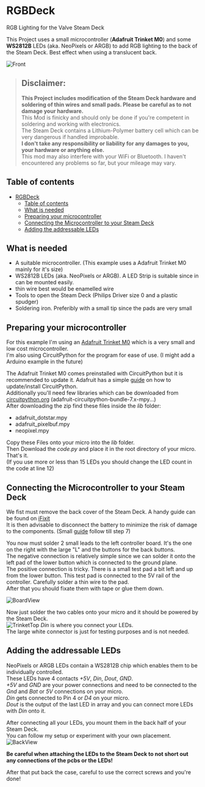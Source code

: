 # RGBDeck
RGB Lighting for the Valve Steam Deck

This Project uses a small microcontroller (**Adafruit Trinket M0**) and some **WS2812B** LEDs (aka. NeoPixels or ARGB) to add RGB lighting to the back of the Steam Deck. Best effect when using a translucent back.  

![Front](https://user-images.githubusercontent.com/38454270/216425124-1bf0d9cd-a282-4135-b74b-2863e37c24a7.jpg)

>## Disclaimer:  
> **This Project includes modification of the Steam Deck hardware and soldering of thin wires and small pads. Please be careful as to not damage your hardware.**  
This Mod is finicky and should only be done if you're competent in soldering and working with electronics.  
The Steam Deck contains a Lithium-Polymer battery cell which can be very dangerous if handled improbable.  
**I don't take any responsibility or liability for any damages to you, your hardware or anything else.**  
This mod may also interfere with your WiFi or Bluetooth. I haven't encountered any problems so far, but your mileage may vary. 

## Table of contents
- [RGBDeck](#rgbdeck)
  - [Table of contents](#table-of-contents)
  - [What is needed](#what-is-needed)
  - [Preparing your microcontroller](#prepairing-your-microcontroller)
  - [Connecting the Microcontroller to your Steam Deck](#connecting-the-microcontroller-to-your-steam-deck)
  - [Adding the addressable LEDs](#adding-the-addressable-leds)


## What is needed

- A suitable microcontroller. (This example uses a Adafruit Trinket M0 mainly for it's size)
- WS2812B LEDs (aka. NeoPixels or ARGB). A LED Strip is suitable since in can be mounted easily. 
- thin wire best would be enamelled wire
- Tools to open the Steam Deck (Philips Driver size 0 and a plastic spudger)
- Soldering iron. Preferibly with a small tip since the pads are very small

## Preparing your microcontroller
For this example I'm using an [Adafruit Trinket M0](https://www.adafruit.com/product/3500) which is a very small and low cost microcontroller.  
I'm also using CircuitPython for the program for ease of use. (I might add a Arduino example in the future)

The Adafruit Trinket M0 comes preinstalled with CircuitPython but it is recommended to update it. Adafruit has a simple [guide](https://learn.adafruit.com/adafruit-trinket-m0-circuitpython-arduino/circuitpython) on how to update/install CircuitPython.  
Additionally you'll need few libraries which can be downloaded from [circuitpython.org](https://circuitpython.org/libraries) (adafruit-circuitpython-bundle-7.x-mpy...)  
After downloading the zip find these files inside the _lib_ folder:  
- adafruit_dotstar.mpy
- adafruit_pixelbuf.mpy
- neopixel.mpy

Copy these Files onto your micro into the _lib_ folder.  
Then Download the _code.py_ and place it in the root directory of your micro. That's it.  
(If you use more or less than 15 LEDs you should change the LED count in the code at line 12)

## Connecting the Microcontroller to your Steam Deck

We fist must remove the back cover of the Steam Deck. A handy guide can be found on [iFixit](https://www.ifixit.com/Guide/Steam+Deck+Back+Cover+Replacement/148893)  
It is then advisable to disconnect the battery to minimize the risk of damage to the components. (Small [guide](https://www.ifixit.com/Guide/Steam+Deck+Battery+Replacement/149070) follow till step 7)  

You now must solder 2 small leads to the left controller board. It's the one on the right with the large "L" and the buttons for the back buttons.  
The negative connection is relatively simple since we can solder it onto the left pad of the lower button which is connected to the ground plane.  
The positive connection is tricky. There is a small test pad a bit left and up from the lower button. This test pad is connected to the 5V rail of the controller. Carefully solder a thin wire to the pad.  
After that you should fixate them with tape or glue them down.  

![BoardView](https://user-images.githubusercontent.com/38454270/216419156-7a13e743-17e9-434c-b82c-dee827b108b5.png)

Now just solder the two cables onto your micro and it should be powered by the Steam Deck.  
![TrinketTop](https://user-images.githubusercontent.com/38454270/216419480-20282663-8417-4ced-b88d-65feef562de0.png)
_Din_ is where you connect your LEDs.  
The large white connector is just for testing purposes and is not needed. 

## Adding the addressable LEDs
NeoPixels or ARGB LEDs contain a WS2812B chip which enables them to be individually controlled.  
These LEDs have 4 contacts _+5V_, _Din_, _Dout_, _GND_.  
_+5V_ and _GND_ are your power connections and need to be connected to the _Gnd_ and _Bat_ or _5V_ connections on your micro.  
_Din_ gets connected to Pin 4 or _D4_ on your micro.  
_Dout_ is the output of the last LED in array and you can connect more LEDs with _Din_ onto it.  

After connecting all your LEDs, you mount them in the back half of your Steam Deck.  
You can follow my setup or experiment with your own placement.  
![BackView](https://user-images.githubusercontent.com/38454270/216421677-a8ab8128-7ac4-4c42-a9e7-88c4b2e85afa.jpg)

**Be careful when attaching the LEDs to the Steam Deck to not short out any connections of the pcbs or the LEDs!**  

After that put back the case, careful to use the correct screws and you're done!
